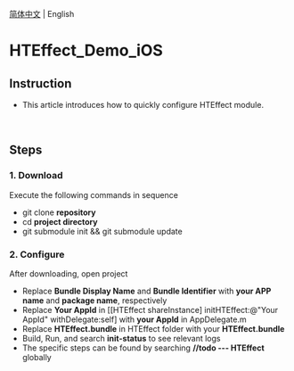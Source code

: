 [简体中文](README.md) | English

# **HTEffect_Demo_iOS**
## **Instruction**
- This article introduces how to quickly configure HTEffect module.

<br/>

## **Steps**
### **1. Download**
Execute the following commands in sequence
- git clone **repository**
- cd **project directory**
- git submodule init && git submodule update

### **2. Configure**
After downloading, open project
- Replace **Bundle Display Name** and **Bundle Identifier** with **your APP name** and **package name**, respectively
- Replace **Your AppId** in [[HTEffect shareInstance] initHTEffect:@"Your AppId" withDelegate:self] with **your AppId** in AppDelegate.m
- Replace **HTEffect.bundle** in HTEffect folder with your **HTEffect.bundle**
- Build, Run, and search **init-status** to see relevant logs
- The specific steps can be found by searching **//todo --- HTEffect** globally

<br/>
